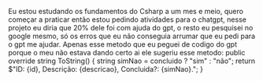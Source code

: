 Eu estou estudando os fundamentos do Csharp a um mes e meio, quero começar a praticar então estou pedindo atividades para o chatgpt, nesse projeto eu diria  que 20% dele foi com ajuda do gpt, o resto eu pesquisei no google mesmo, só os erros que eu não conseguia arrumar que eu pedi  para o gpt me ajudar.
Apenas esse metodo que eu peguei de codigo do gpt porque o meu não estava dando certo ai ele sugeriu esse metodo:
public override string ToString()
{
    string simNao = concluido ? "sim" : "não";
    return $"ID: {id}, Descrição: {descricao}, Concluida?: {simNao}.";
}

